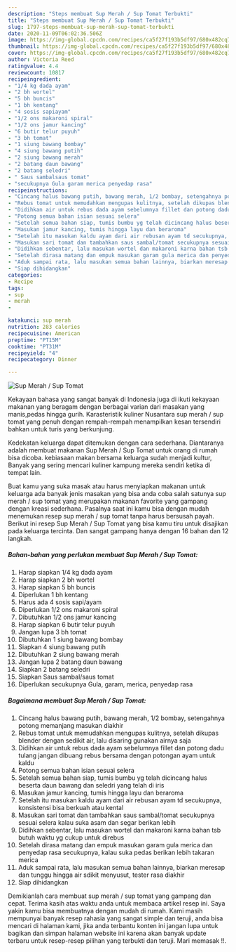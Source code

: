 ```yaml
---
description: "Steps membuat Sup Merah / Sup Tomat Terbukti"
title: "Steps membuat Sup Merah / Sup Tomat Terbukti"
slug: 1797-steps-membuat-sup-merah-sup-tomat-terbukti
date: 2020-11-09T06:02:36.506Z
image: https://img-global.cpcdn.com/recipes/ca5f27f193b5df97/680x482cq70/sup-merah-sup-tomat-foto-resep-utama.jpg
thumbnail: https://img-global.cpcdn.com/recipes/ca5f27f193b5df97/680x482cq70/sup-merah-sup-tomat-foto-resep-utama.jpg
cover: https://img-global.cpcdn.com/recipes/ca5f27f193b5df97/680x482cq70/sup-merah-sup-tomat-foto-resep-utama.jpg
author: Victoria Reed
ratingvalue: 4.4
reviewcount: 10817
recipeingredient:
- "1/4 kg dada ayam"
- "2 bh wortel"
- "5 bh buncis"
- "1 bh kentang"
- "4 sosis sapiayam"
- "1/2 ons makaroni spiral"
- "1/2 ons jamur kancing"
- "6 butir telur puyuh"
- "3 bh tomat"
- "1 siung bawang bombay"
- "4 siung bawang putih"
- "2 siung bawang merah"
- "2 batang daun bawang"
- "2 batang seledri"
- " Saus sambalsaus tomat"
- "secukupnya Gula garam merica penyedap rasa"
recipeinstructions:
- "Cincang halus bawang putih, bawang merah, 1/2 bombay, setengahnya potong memanjang masukan diakhir"
- "Rebus tomat untuk memudahkan mengupas kulitnya, setelah dikupas blender dengan sedikit air, lalu disaring gunakan airnya saja"
- "Didihkan air untuk rebus dada ayam sebelumnya fillet dan potong dadu tulang jangan dibuang rebus bersama dengan potongan ayam untuk kaldu"
- "Potong semua bahan isian sesuai selera"
- "Setelah semua bahan siap, tumis bumbu yg telah dicincang halus beserta daun bawang dan seledri yang telah di iris"
- "Masukan jamur kancing, tumis hingga layu dan beraroma"
- "Setelah itu masukan kaldu ayam dari air rebusan ayam td secukupnya, konsistensi bisa berkuah atau kental"
- "Masukan sari tomat dan tambahkan saus sambal/tomat secukupnya sesuai selera kalau suka asam dan segar berikan lebih"
- "Didihkan sebentar, lalu masukan wortel dan makaroni karna bahan tsb butuh waktu yg cukup untuk direbus"
- "Setelah dirasa matang dan empuk masukan garam gula merica dan penyedap rasa secukupnya, kalau suka pedas berikan lebih takaran merica"
- "Aduk sampai rata, lalu masukan semua bahan lainnya, biarkan meresap dan tunggu hingga air sdikit menyusut, tester rasa diakhir"
- "Siap dihidangkan"
categories:
- Recipe
tags:
- sup
- merah
- 

katakunci: sup merah  
nutrition: 283 calories
recipecuisine: American
preptime: "PT15M"
cooktime: "PT31M"
recipeyield: "4"
recipecategory: Dinner

---
```



![Sup Merah / Sup Tomat](https://img-global.cpcdn.com/recipes/ca5f27f193b5df97/680x482cq70/sup-merah-sup-tomat-foto-resep-utama.jpg)

Kekayaan bahasa yang sangat banyak di Indonesia juga di ikuti kekayaan makanan yang beragam dengan berbagai varian dari masakan yang manis,pedas hingga gurih. Karasteristik kuliner Nusantara sup merah / sup tomat yang penuh dengan rempah-rempah menampilkan kesan tersendiri bahkan untuk turis yang berkunjung.


Kedekatan keluarga dapat ditemukan dengan cara sederhana. Diantaranya adalah membuat makanan Sup Merah / Sup Tomat untuk orang di rumah bisa dicoba. kebiasaan makan bersama keluarga sudah menjadi kultur, Banyak yang sering mencari kuliner kampung mereka sendiri ketika di tempat lain.



Buat kamu yang suka masak atau harus menyiapkan makanan untuk keluarga ada banyak jenis masakan yang bisa anda coba salah satunya sup merah / sup tomat yang merupakan makanan favorite yang gampang dengan kreasi sederhana. Pasalnya saat ini kamu bisa dengan mudah menemukan resep sup merah / sup tomat tanpa harus bersusah payah.
Berikut ini resep Sup Merah / Sup Tomat yang bisa kamu tiru untuk disajikan pada keluarga tercinta. Dan sangat gampang hanya dengan 16 bahan dan 12 langkah.


<!--inarticleads1-->

##### Bahan-bahan yang perlukan membuat Sup Merah / Sup Tomat:

1. Harap siapkan 1/4 kg dada ayam
1. Harap siapkan 2 bh wortel
1. Harap siapkan 5 bh buncis
1. Diperlukan 1 bh kentang
1. Harus ada 4 sosis sapi/ayam
1. Diperlukan 1/2 ons makaroni spiral
1. Dibutuhkan 1/2 ons jamur kancing
1. Harap siapkan 6 butir telur puyuh
1. Jangan lupa 3 bh tomat
1. Dibutuhkan 1 siung bawang bombay
1. Siapkan 4 siung bawang putih
1. Dibutuhkan 2 siung bawang merah
1. Jangan lupa 2 batang daun bawang
1. Siapkan 2 batang seledri
1. Siapkan  Saus sambal/saus tomat
1. Diperlukan secukupnya Gula, garam, merica, penyedap rasa




<!--inarticleads2-->

##### Bagaimana membuat  Sup Merah / Sup Tomat:

1. Cincang halus bawang putih, bawang merah, 1/2 bombay, setengahnya potong memanjang masukan diakhir
1. Rebus tomat untuk memudahkan mengupas kulitnya, setelah dikupas blender dengan sedikit air, lalu disaring gunakan airnya saja
1. Didihkan air untuk rebus dada ayam sebelumnya fillet dan potong dadu tulang jangan dibuang rebus bersama dengan potongan ayam untuk kaldu
1. Potong semua bahan isian sesuai selera
1. Setelah semua bahan siap, tumis bumbu yg telah dicincang halus beserta daun bawang dan seledri yang telah di iris
1. Masukan jamur kancing, tumis hingga layu dan beraroma
1. Setelah itu masukan kaldu ayam dari air rebusan ayam td secukupnya, konsistensi bisa berkuah atau kental
1. Masukan sari tomat dan tambahkan saus sambal/tomat secukupnya sesuai selera kalau suka asam dan segar berikan lebih
1. Didihkan sebentar, lalu masukan wortel dan makaroni karna bahan tsb butuh waktu yg cukup untuk direbus
1. Setelah dirasa matang dan empuk masukan garam gula merica dan penyedap rasa secukupnya, kalau suka pedas berikan lebih takaran merica
1. Aduk sampai rata, lalu masukan semua bahan lainnya, biarkan meresap dan tunggu hingga air sdikit menyusut, tester rasa diakhir
1. Siap dihidangkan




Demikianlah cara membuat sup merah / sup tomat yang gampang dan cepat. Terima kasih atas waktu anda untuk membaca artikel resep ini. Saya yakin kamu bisa membuatnya dengan mudah di rumah. Kami masih mempunyai banyak resep rahasia yang sangat simple dan teruji, anda bisa mencari di halaman kami, jika anda terbantu konten ini jangan lupa untuk bagikan dan simpan halaman website ini karena akan banyak update terbaru untuk resep-resep pilihan yang terbukti dan teruji. Mari memasak !!. 
